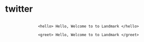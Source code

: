 # twitter
```  <hi> Hello, Welcome to to Landmark </hi> 

               <hello> Hello, Welcome to to Landmark </hello>  

               <greet> Hello, Welcome to to Landmark </greet>   

  ```
